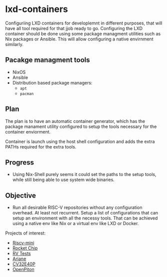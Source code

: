 # lxd-containers

Configuriing LXD containers for developlemnt in different purposes, that will have all tool required for that jjob ready to go. 
Configuring the LXD container should be done using some package managment utilities such as Nix packages or Ansible. This will allow configuring a native envirnment similarly.

## Pacakge managment tools

- NixOS
- Ansible
- Distribution based package managers:
    - `apt`
    - `pacman`

## Plan

The plan is to have  an automatic container generator, which has the package manament utility configured to setup the tools necessary for the container enviorment.

Container is launch using the host shell configuration and adds the extra PATHs required for the extra tools.


## Progress

- Using Nix-Shell purely seems it could set the paths to the setup tools, while still being able to use system wide binaries.


## Objective

- Run all desirable RISC-V repositories without any configuration overhead. At least not recurrent. Setup a list of configurations that can setup an environment with all the necessy tools. That can be achieved using a native env like Nix or a virtual env like LXD or Docker.

Projects of interest:
- [Riscv-mini](https://github.com/ucb-bar/riscv-mini)
- [Rocket Chip](https://github.com/chipsalliance/rocket-chip)
- [RV Tests](https://github.com/riscv-software-src/riscv-tests)
- [Ariane](https://github.com/openhwgroup/cva6)
- [CV32E40P](https://github.com/openhwgroup/cv32e40p)
- [OpenPiton](https://github.com/PrincetonUniversity/openpiton)
